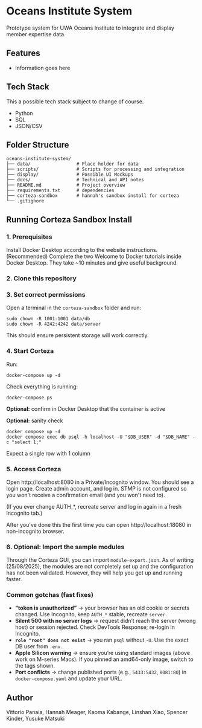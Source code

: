 # Oceans Institute System

Prototype system for UWA Oceans Institute to integrate and display member expertise data.

## Features
- Information goes here

## Tech Stack
This a possible tech stack subject to change of course.
- Python
- SQL
- JSON/CSV

## Folder Structure
```
oceans-institute-system/
├── data/                 # Place holder for data
├── scripts/              # Scripts for processing and integration
├── display/              # Possible UI Mockups
├── docs/                 # Technical and API notes
├── README.md             # Project overview
├── requirements.txt      # dependencies
├── corteza-sandbox       # hannah's sandbox install for corteza
└── .gitignore
```

## Running Corteza Sandbox Install 

### 1. Prerequisites
Install Docker Desktop according to the website instructions. 
(Recommended) Complete the two Welcome to Docker tutorials inside Docker Desktop. They take ~10 minutes and give useful background.
### 2. Clone this repository 
### 3. Set correct permissions

Open a terminal in the ```corteza-sandbox``` folder and run:
```
sudo chown -R 1001:1001 data/db
sudo chown -R 4242:4242 data/server
```

This should ensure persistent storage will work correctly.

### 4. Start Corteza
Run:

```
docker-compose up -d
```

Check everything is running:
```
docker-compose ps
```

**Optional:** confirm in Docker Desktop that the container is active

**Optional:** sanity check
```
docker compose up -d
docker compose exec db psql -h localhost -U "$DB_USER" -d "$DB_NAME" -c "select 1;"
```
Expect a single row with 1 column



### 5. Access Corteza

Open http://localhost:8080 in a Private/Incognito window. You should see a login page.
Create admin account, and log in.
STMP is not configured so you won't receive a confirmation email (and you won't need to).

(If you ever change AUTH_*, recreate server and log in again in a fresh Incognito tab.) 

After you've done this the first time you can open http://localhost:18080 in non-incognito browser.


### 6. Optional: Import the sample modules 
Through the Corteza GUI, you can import ```module-export.json```. As of writing (25/08/2025), the modules are not completely set up and the configuration has not been validated. However, they will help you get up and running faster. 




### Common gotchas (fast fixes)

* **“token is unauthorized”** → your browser has an old cookie or secrets changed. Use Incognito, keep `AUTH_*` stable, recreate `server`.
* **Silent 500 with no server logs** → request didn’t reach the server (wrong host) or session rejected. Check DevTools Response; re-login in Incognito.
* **`role "root" does not exist`** → you ran `psql` without `-U`. Use the exact DB user from `.env`.
* **Apple Silicon warning** → ensure you’re using standard images (above work on M-series Macs). If you pinned an amd64-only image, switch to the tags shown.
* **Port conflicts** → change published ports (e.g., `5433:5432`, `8081:80`) in `docker-compose.yaml` and update your URL.




## Author
Vittorio Panaia, Hannah Meager, Kaoma Kabange, Linshan Xiao, Spencer Kinder, Yusuke Matsuki

